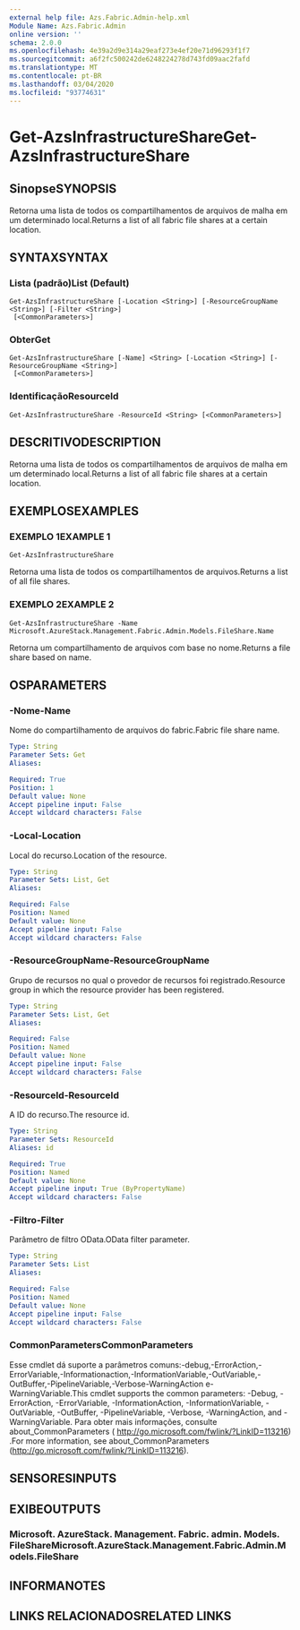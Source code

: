 ```yaml
---
external help file: Azs.Fabric.Admin-help.xml
Module Name: Azs.Fabric.Admin
online version: ''
schema: 2.0.0
ms.openlocfilehash: 4e39a2d9e314a29eaf273e4ef20e71d96293f1f7
ms.sourcegitcommit: a6f2fc500242de6248224278d743fd09aac2fafd
ms.translationtype: MT
ms.contentlocale: pt-BR
ms.lasthandoff: 03/04/2020
ms.locfileid: "93774631"
---
```

# <span data-ttu-id="702b1-101">Get-AzsInfrastructureShare</span><span class="sxs-lookup"><span data-stu-id="702b1-101">Get-AzsInfrastructureShare</span></span>

## <span data-ttu-id="702b1-102">Sinopse</span><span class="sxs-lookup"><span data-stu-id="702b1-102">SYNOPSIS</span></span>
<span data-ttu-id="702b1-103">Retorna uma lista de todos os compartilhamentos de arquivos de malha em um determinado local.</span><span class="sxs-lookup"><span data-stu-id="702b1-103">Returns a list of all fabric file shares at a certain location.</span></span>

## <span data-ttu-id="702b1-104">SYNTAX</span><span class="sxs-lookup"><span data-stu-id="702b1-104">SYNTAX</span></span>

### <span data-ttu-id="702b1-105">Lista (padrão)</span><span class="sxs-lookup"><span data-stu-id="702b1-105">List (Default)</span></span>
```
Get-AzsInfrastructureShare [-Location <String>] [-ResourceGroupName <String>] [-Filter <String>]
 [<CommonParameters>]
```

### <span data-ttu-id="702b1-106">Obter</span><span class="sxs-lookup"><span data-stu-id="702b1-106">Get</span></span>
```
Get-AzsInfrastructureShare [-Name] <String> [-Location <String>] [-ResourceGroupName <String>]
 [<CommonParameters>]
```

### <span data-ttu-id="702b1-107">Identificação</span><span class="sxs-lookup"><span data-stu-id="702b1-107">ResourceId</span></span>
```
Get-AzsInfrastructureShare -ResourceId <String> [<CommonParameters>]
```

## <span data-ttu-id="702b1-108">DESCRITIVO</span><span class="sxs-lookup"><span data-stu-id="702b1-108">DESCRIPTION</span></span>
<span data-ttu-id="702b1-109">Retorna uma lista de todos os compartilhamentos de arquivos de malha em um determinado local.</span><span class="sxs-lookup"><span data-stu-id="702b1-109">Returns a list of all fabric file shares at a certain location.</span></span>

## <span data-ttu-id="702b1-110">EXEMPLOS</span><span class="sxs-lookup"><span data-stu-id="702b1-110">EXAMPLES</span></span>

### <span data-ttu-id="702b1-111">EXEMPLO 1</span><span class="sxs-lookup"><span data-stu-id="702b1-111">EXAMPLE 1</span></span>
```
Get-AzsInfrastructureShare
```

<span data-ttu-id="702b1-112">Retorna uma lista de todos os compartilhamentos de arquivos.</span><span class="sxs-lookup"><span data-stu-id="702b1-112">Returns a list of all file shares.</span></span>

### <span data-ttu-id="702b1-113">EXEMPLO 2</span><span class="sxs-lookup"><span data-stu-id="702b1-113">EXAMPLE 2</span></span>
```
Get-AzsInfrastructureShare -Name Microsoft.AzureStack.Management.Fabric.Admin.Models.FileShare.Name
```

<span data-ttu-id="702b1-114">Retorna um compartilhamento de arquivos com base no nome.</span><span class="sxs-lookup"><span data-stu-id="702b1-114">Returns a file share based on name.</span></span>

## <span data-ttu-id="702b1-115">OS</span><span class="sxs-lookup"><span data-stu-id="702b1-115">PARAMETERS</span></span>

### <span data-ttu-id="702b1-116">-Nome</span><span class="sxs-lookup"><span data-stu-id="702b1-116">-Name</span></span>
<span data-ttu-id="702b1-117">Nome do compartilhamento de arquivos do fabric.</span><span class="sxs-lookup"><span data-stu-id="702b1-117">Fabric file share name.</span></span>

```yaml
Type: String
Parameter Sets: Get
Aliases:

Required: True
Position: 1
Default value: None
Accept pipeline input: False
Accept wildcard characters: False
```

### <span data-ttu-id="702b1-118">-Local</span><span class="sxs-lookup"><span data-stu-id="702b1-118">-Location</span></span>
<span data-ttu-id="702b1-119">Local do recurso.</span><span class="sxs-lookup"><span data-stu-id="702b1-119">Location of the resource.</span></span>

```yaml
Type: String
Parameter Sets: List, Get
Aliases:

Required: False
Position: Named
Default value: None
Accept pipeline input: False
Accept wildcard characters: False
```

### <span data-ttu-id="702b1-120">-ResourceGroupName</span><span class="sxs-lookup"><span data-stu-id="702b1-120">-ResourceGroupName</span></span>
<span data-ttu-id="702b1-121">Grupo de recursos no qual o provedor de recursos foi registrado.</span><span class="sxs-lookup"><span data-stu-id="702b1-121">Resource group in which the resource provider has been registered.</span></span>

```yaml
Type: String
Parameter Sets: List, Get
Aliases:

Required: False
Position: Named
Default value: None
Accept pipeline input: False
Accept wildcard characters: False
```

### <span data-ttu-id="702b1-122">-ResourceId</span><span class="sxs-lookup"><span data-stu-id="702b1-122">-ResourceId</span></span>
<span data-ttu-id="702b1-123">A ID do recurso.</span><span class="sxs-lookup"><span data-stu-id="702b1-123">The resource id.</span></span>

```yaml
Type: String
Parameter Sets: ResourceId
Aliases: id

Required: True
Position: Named
Default value: None
Accept pipeline input: True (ByPropertyName)
Accept wildcard characters: False
```

### <span data-ttu-id="702b1-124">-Filtro</span><span class="sxs-lookup"><span data-stu-id="702b1-124">-Filter</span></span>
<span data-ttu-id="702b1-125">Parâmetro de filtro OData.</span><span class="sxs-lookup"><span data-stu-id="702b1-125">OData filter parameter.</span></span>

```yaml
Type: String
Parameter Sets: List
Aliases:

Required: False
Position: Named
Default value: None
Accept pipeline input: False
Accept wildcard characters: False
```

### <span data-ttu-id="702b1-126">CommonParameters</span><span class="sxs-lookup"><span data-stu-id="702b1-126">CommonParameters</span></span>
<span data-ttu-id="702b1-127">Esse cmdlet dá suporte a parâmetros comuns:-debug,-ErrorAction,-ErrorVariable,-Informationaction,-InformationVariable,-OutVariable,-OutBuffer,-PipelineVariable,-Verbose-WarningAction e-WarningVariable.</span><span class="sxs-lookup"><span data-stu-id="702b1-127">This cmdlet supports the common parameters: -Debug, -ErrorAction, -ErrorVariable, -InformationAction, -InformationVariable, -OutVariable, -OutBuffer, -PipelineVariable, -Verbose, -WarningAction, and -WarningVariable.</span></span> <span data-ttu-id="702b1-128">Para obter mais informações, consulte about_CommonParameters ( http://go.microsoft.com/fwlink/?LinkID=113216) .</span><span class="sxs-lookup"><span data-stu-id="702b1-128">For more information, see about_CommonParameters (http://go.microsoft.com/fwlink/?LinkID=113216).</span></span>

## <span data-ttu-id="702b1-129">SENSORES</span><span class="sxs-lookup"><span data-stu-id="702b1-129">INPUTS</span></span>

## <span data-ttu-id="702b1-130">EXIBE</span><span class="sxs-lookup"><span data-stu-id="702b1-130">OUTPUTS</span></span>

### <span data-ttu-id="702b1-131">Microsoft. AzureStack. Management. Fabric. admin. Models. FileShare</span><span class="sxs-lookup"><span data-stu-id="702b1-131">Microsoft.AzureStack.Management.Fabric.Admin.Models.FileShare</span></span>

## <span data-ttu-id="702b1-132">INFORMA</span><span class="sxs-lookup"><span data-stu-id="702b1-132">NOTES</span></span>

## <span data-ttu-id="702b1-133">LINKS RELACIONADOS</span><span class="sxs-lookup"><span data-stu-id="702b1-133">RELATED LINKS</span></span>

